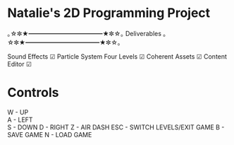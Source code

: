 ﻿# Natalie's 2D Programming Project
｡☆✼★━━━━━━━━━━━━★✼☆｡
   Deliverables
｡☆✼★━━━━━━━━━━━━★✼☆｡

Sound Effects ☑
Particle System
Four Levels ☑
Coherent Assets ☑
Content Editor ☑
			        



# Controls

W - UP<br>
A - LEFT<br>
S - DOWN
D - RIGHT
Z - AIR DASH
ESC - SWITCH LEVELS/EXIT GAME 
B - SAVE GAME
N - LOAD GAME


